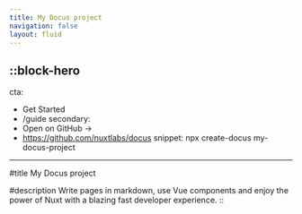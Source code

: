 ```yaml
---
title: My Docus project
navigation: false
layout: fluid
---
```


::block-hero
---
cta:
  - Get Started
  - /guide
secondary:
  - Open on GitHub →
  - https://github.com/nuxtlabs/docus
snippet: npx create-docus my-docus-project
---

#title
My Docus project

#description
Write pages in markdown, use Vue components and enjoy the power of Nuxt with a blazing fast developer experience.
::
